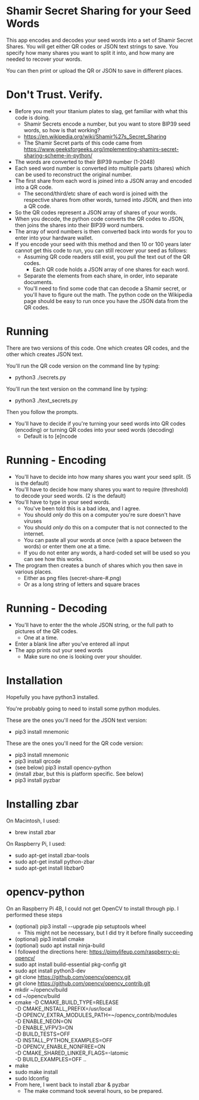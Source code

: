 # Shamir Secret Sharing for your Seed Words
This app encodes and decodes your seed words into a set of Shamir Secret Shares. You will get either QR codes or JSON text strings to save.
You specify how many shares you want to split it into, and how many are needed to recover your words.

You can then print or upload the QR or JSON to save in different places.

# Don't Trust. Verify.
* Before you melt your titanium plates to slag, get familiar with what this code is doing.
  * Shamir Secrets encode a number, but you want to store BIP39 seed words, so how is that working?
  * https://en.wikipedia.org/wiki/Shamir%27s_Secret_Sharing
  * The Shamir Secret parts of this code came from https://www.geeksforgeeks.org/implementing-shamirs-secret-sharing-scheme-in-python/
* The words are converted to their BIP39 number (1-2048)
* Each seed word number is converted into multiple parts (shares) which can be used to reconstruct the original number.
* The first share from each word is joined into a JSON array and encoded into a QR code.
  * The second/third/etc share of each word is joined with the respective shares from other words, turned into JSON, and then into a QR code.
* So the QR codes represent a JSON array of shares of your words.
* When you decode, the python code converts the QR codes to JSON, then joins the shares into their BIP39 word numbers.
* The array of word numbers is then converted back into words for you to enter into your hardware wallet.
* If you encode your seed with this method and then 10 or 100 years later cannot get this code to run, you can still recover your seed as follows:
  * Assuming QR code readers still exist, you pull the text out of the QR codes.
    * Each QR code holds a JSON array of one shares for each word.
  * Separate the elements from each share, in order, into separate documents.
  * You'll need to find some code that can decode a Shamir secret, or you'll have to figure out the math. The python code on the Wikipedia page should be easy to run once you have the JSON data from the QR codes.

# Running
There are two versions of this code. One which creates QR codes, and the other which creates JSON text.

You'll run the QR code version on the command line by typing:
* python3 ./secrets.py

You'll run the text version on the command line by typing:
* python3 ./text_secrets.py

Then you follow the prompts.
* You'll have to decide if you're turning your seed words into QR codes (encoding) or turning QR codes into your seed words (decoding)
  * Default is to [e]ncode

# Running - Encoding
* You'll have to decide into how many shares you want your seed split. (5 is the default)
* You'll have to decide how many shares you want to require (threshold) to decode your seed words. (2 is the default)
* You'll have to type in your seed words.
  * You've been told this is a bad idea, and I agree.
  * You should *only* do this on a computer you're sure doesn't have viruses
  * You should *only* do this on a computer that is not connected to the internet.
  * You can paste all your words at once (with a space between the words) or enter them one at a time.
  * If you do not enter any words, a hard-coded set will be used so you can see how this works.
* The program then creates a bunch of shares which you then save in various places.
  * Either as png files (secret-share-#.png)
  * Or as a long string of letters and square braces

# Running - Decoding
* You'll have to enter the the whole JSON string, or the full path to pictures of the QR codes.
  * One at a time.
* Enter a blank line after you've entered all input
* The app prints out your seed words
  * Make sure no one is looking over your shoulder.

# Installation
Hopefully you have python3 installed.

You're probably going to need to install some python modules.

These are the ones you'll need for the JSON text version:
* pip3 install mnemonic

These are the ones you'll need for the QR code version:
* pip3 install mnemonic
* pip3 install qrcode
* (see below) pip3 install opencv-python
* (install zbar, but this is platform specific. See below)
* pip3 install pyzbar

# Installing zbar
On Macintosh, I used:
* brew install zbar

On Raspberry Pi, I used:
* sudo apt-get install zbar-tools
* sudo apt-get install python-zbar
* sudo apt-get install libzbar0

# opencv-python
On an Raspberry Pi 4B, I could not get OpenCV to install through pip.
I performed these steps
* (optional) pip3 install --upgrade pip setuptools wheel
  * This might not be necessary, but I did try it before finally succeeding
* (optional) pip3 install cmake
* (optional) sudo apt install ninja-build
* I followed the directions here: https://pimylifeup.com/raspberry-pi-opencv/
* sudo apt install build-essential pkg-config git
* sudo apt install python3-dev
* git clone https://github.com/opencv/opencv.git
* git clone https://github.com/opencv/opencv_contrib.git
* mkdir ~/opencv/build
* cd ~/opencv/build
* cmake -D CMAKE_BUILD_TYPE=RELEASE \
    -D CMAKE_INSTALL_PREFIX=/usr/local \
    -D OPENCV_EXTRA_MODULES_PATH=~/opencv_contrib/modules \
    -D ENABLE_NEON=ON \
    -D ENABLE_VFPV3=ON \
    -D BUILD_TESTS=OFF \
    -D INSTALL_PYTHON_EXAMPLES=OFF \
    -D OPENCV_ENABLE_NONFREE=ON \
    -D CMAKE_SHARED_LINKER_FLAGS=-latomic \
    -D BUILD_EXAMPLES=OFF ..
* make
* sudo make install
* sudo ldconfig
* From here, I went back to install zbar & pyzbar
  * The make command took several hours, so be prepared.



